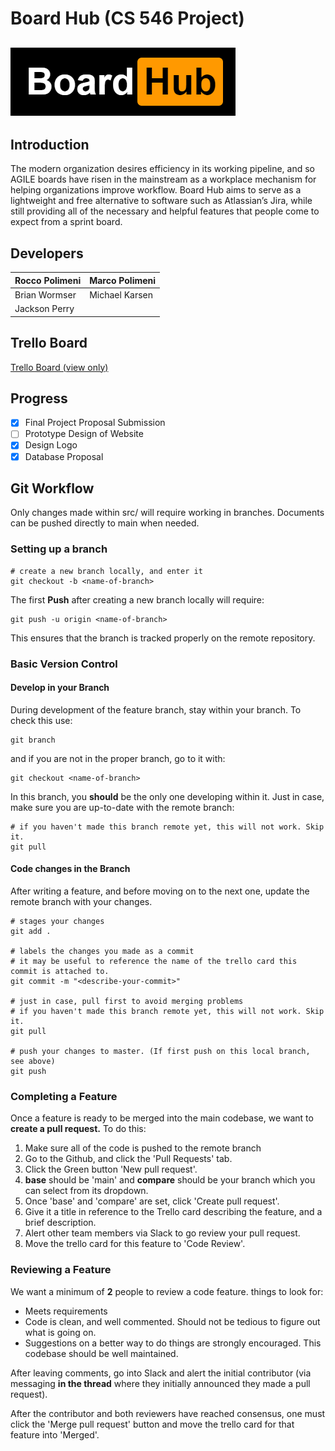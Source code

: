 # Board Hub (CS 546 Project)
![Board Hub Logo](./images/logo.png)
---
## Introduction

The modern organization desires efficiency in its working pipeline, and so AGILE boards have risen in the mainstream as a workplace mechanism for helping organizations improve workflow. Board Hub aims to serve as a lightweight and free alternative to software such as Atlassian’s Jira, while still providing all of the necessary and helpful features that people come to expect from a sprint board.

## Developers
| Rocco Polimeni | Marco Polimeni |
|----------------|----------------|
| Brian Wormser  | Michael Karsen |
| Jackson Perry  |                |

## Trello Board

[Trello Board (view only)](https://trello.com/b/D0vqjiTc)


## Progress
- [x] Final Project Proposal Submission
- [ ] Prototype Design of Website
- [x] Design Logo
- [x] Database Proposal

## Git Workflow

Only changes made within src/ will require working in branches. Documents can be pushed directly to main when needed.

### Setting up a branch
```
# create a new branch locally, and enter it
git checkout -b <name-of-branch>
```
The first **Push** after creating a new branch locally will require:
```
git push -u origin <name-of-branch>
```
This ensures that the branch is tracked properly on the remote repository.

### Basic Version Control
#### Develop in your Branch
During development of the feature branch, stay within your branch. To check this use:
```
git branch
```
and if you are not in the proper branch, go to it with:
```
git checkout <name-of-branch>
```
In this branch, you **should** be the only one developing within it. Just in case, make sure you are up-to-date with the remote branch:
```
# if you haven't made this branch remote yet, this will not work. Skip it.
git pull
```
#### Code changes in the Branch
After writing a feature, and before moving on to the next one, update the remote branch with your changes.
```
# stages your changes
git add .

# labels the changes you made as a commit
# it may be useful to reference the name of the trello card this commit is attached to.
git commit -m "<describe-your-commit>"

# just in case, pull first to avoid merging problems
# if you haven't made this branch remote yet, this will not work. Skip it.
git pull

# push your changes to master. (If first push on this local branch, see above)
git push
```
### Completing a Feature
Once a feature is ready to be merged into the main codebase, we want to **create a pull request.**
To do this:
1. Make sure all of the code is pushed to the remote branch
1. Go to the Github, and click the 'Pull Requests' tab.
1. Click the Green button 'New pull request'.
1. **base** should be 'main' and **compare** should be your branch which you can select from its dropdown.
1. Once 'base' and 'compare' are set, click 'Create pull request'.
1. Give it a title in reference to the Trello card describing the feature, and a brief description.
1. Alert other team members via Slack to go review your pull request.
1. Move the trello card for this feature to 'Code Review'.

### Reviewing a Feature
We want a minimum of **2** people to review a code feature. things to look for:
- Meets requirements
- Code is clean, and well commented. Should not be tedious to figure out what is going on.
- Suggestions on a better way to do things are strongly encouraged. This codebase should be well maintained.

After leaving comments, go into Slack and alert the initial contributor (via messaging **in the thread** where they initially announced they made a pull request).


After the contributor and both reviewers have reached consensus, one must click the 'Merge pull request' button and move the trello card for that feature into 'Merged'.
